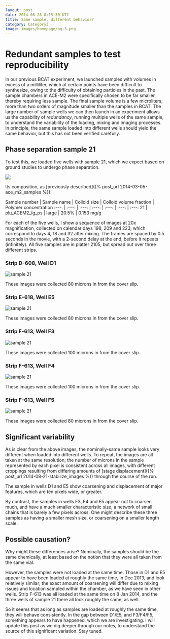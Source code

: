 ```yaml
---
layout: post
date: 2014-08-26 0:15:30 UTC
title: Same sample, different behavior?
category: Category3
image: images/homepage/bg-3.png
---
```


# Redundant samples to test reproducibility

In our previous BCAT experiment, we launched samples with volumes in excess of a milliliter, which at certain points have been difficult to synthesize, owing to the difficulty of obtaining particles in the past. The sample chambers in ACE-M2 were specifically chosen to be far smaller, thereby requiring less sample. The final sample volume is a few microliters, more than two orders of magnitude smaller than the samples in BCAT. The large number of sample wells we can then launch in an experiment allows us the capability of _redundancy_, running multiple wells of the same sample, to understand the variability of the loading, mixing and imaging processes. In principle, the same sample loaded into different wells should yield the same behavior, but this has not been verified carefully.

## Phase separation sample 21

To test this, we loaded five wells with sample 21, which we expect based on ground studies to undergo phase separation.

![](/images/ace_m2_sample_tiles/sample21.png)

Its composition, as [previously described]({% post_url 2014-03-05-ace_m2_samples %}):

Sample number | Sample name |  Colloid size | Colloid volume fraction | Polymer concentration
:---: | :---: | :---: | :---: | :---: | :---: | :---:
21 | plu_ACEM2_lg_ps | large | 20.5% | 0.153 mg/g

For each of the five wells, I show a sequence of images at 20x magnification, collected on calendar days 198, 209 and 223, which correspond to days 4, 18 and 32 after mixing. The frames are spaced by 0.5 seconds in the movie, with a 2-second delay at the end, before it repeats (infinitely). All five samples are in platter 2105, but spread out over three different strips.

### Strip D-608, Well D1

![sample 21](/images/2014_08_26_same_sample/p5d1s21_20x_z080_xya_2wks_smB.gif)

These images were collected 80 microns in from the cover slip.

### Strip E-618, Well E5

![sample 21](/images/2014_08_26_same_sample/p5e5s21_20x_z080_xyd_2wks_sm.gif)

These images were collected 80 microns in from the cover slip.

### Strip F-613, Well F3

![sample 21](/images/2014_08_26_same_sample/p5f3s21_20x_z100_xyc_2wks_sm.gif)

These images were collected 100 microns in from the cover slip.

### Strip F-613, Well F4

![sample 21](/images/2014_08_26_same_sample/p5f4s21_20x_z100_xyc_2wks_sm.gif)

These images were collected 100 microns in from the cover slip.

### Strip F-613, Well F5

![sample 21](/images/2014_08_26_same_sample/p5f5s21_20x_z080_xyc_2wks_sm.gif)

These images were collected 80 microns in from the cover slip.

## Significant variability

As is clear from the above images, the nominally-same sample looks very different when loaded into different wells. To repeat, the images are all taken at the same resolution; the number of microns in the sample represented by each pixel is consistent across all images, with different croppings resulting from differing amounts of [stage displacement]({% post_url 2014-08-21-stabilize_images %}) through the course of the run. 

The sample in wells D1 and E5 show coarsening and displacement of major features, which are ten pixels wide, or greater.

By contrast, the samples in wells F3, F4 and F5 appear not to coarsen much, and have a much smaller characteristic size, a network of small chains that is barely a few pixels across. One might describe these three samples as having a smaller mesh size, or coarsening on a smaller length scale.

## Possible causation?

Why might these differences arise? Nominally, the samples should be the same chemically, at least based on the notion that they were all taken from the same vial.

However, the samples were not loaded at the same time. Those in D1 and E5 appear to have been loaded at roughly the same time, in Dec 2013, and look relatively similar; the exact amount of coarsening will differ due to mixing issues and location sampled within the chamber, as we have seen in other wells. Strip F-613 was all loaded at the same time on 8 Jan 2014, and the three wells of sample 21 there all look roughly the same, as well. 

So it seems that as long as samples are loaded at roughly the same time, they will behave consistently. In the gap between D1/E5, and F3/F4/F5, something appears to have happened, which we are investigating. I will update this post as we dig deeper through our notes, to understand the source of this significant variation. Stay tuned.
